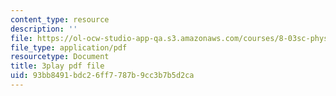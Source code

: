 ```yaml
---
content_type: resource
description: ''
file: https://ol-ocw-studio-app-qa.s3.amazonaws.com/courses/8-03sc-physics-iii-vibrations-and-waves-fall-2016/93bb8491bdc26ff7787b9cc3b7b5d2ca_I0YACDaY-ww.pdf
file_type: application/pdf
resourcetype: Document
title: 3play pdf file
uid: 93bb8491-bdc2-6ff7-787b-9cc3b7b5d2ca
---
```

